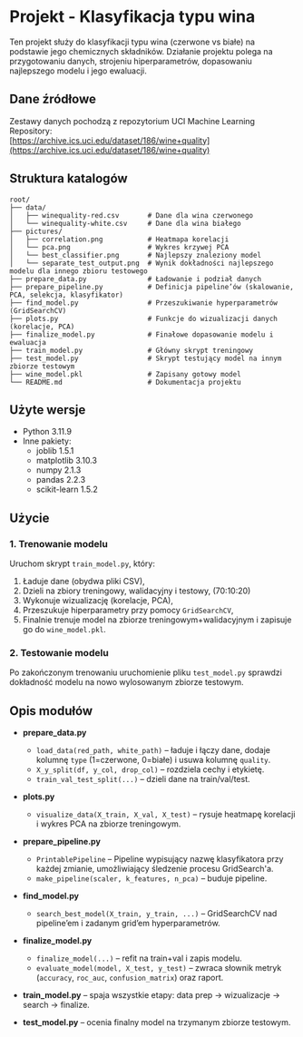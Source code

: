 # Projekt - Klasyfikacja typu wina

Ten projekt służy do klasyfikacji typu wina (czerwone vs białe) na podstawie jego chemicznych składników. 
Działanie projektu polega na przygotowaniu danych, strojeniu hiperparametrów, dopasowaniu najlepszego modelu i jego ewaluacji.



## Dane źródłowe

Zestawy danych pochodzą z repozytorium UCI Machine Learning Repository:  
[https://archive.ics.uci.edu/dataset/186/wine+quality](https://archive.ics.uci.edu/dataset/186/wine+quality)



## Struktura katalogów

```
root/
├── data/
│   ├── winequality-red.csv       # Dane dla wina czerwonego
│   └── winequality-white.csv     # Dane dla wina białego
├── pictures/
│   ├── correlation.png           # Heatmapa korelacji
│   └── pca.png                   # Wykres krzywej PCA
│   └── best_classifier.png       # Najlepszy znaleziony model
│   └── separate_test_output.png  # Wynik dokładności najlepszego modelu dla innego zbioru testowego
├── prepare_data.py               # Ładowanie i podział danych
├── prepare_pipeline.py           # Definicja pipeline’ów (skalowanie, PCA, selekcja, klasyfikator)
├── find_model.py                 # Przeszukiwanie hyperparametrów (GridSearchCV)
├── plots.py                      # Funkcje do wizualizacji danych (korelacje, PCA)
├── finalize_model.py             # Finałowe dopasowanie modelu i ewaluacja
├── train_model.py                # Główny skrypt treningowy
├── test_model.py                 # Skrypt testujący model na innym zbiorze testowym
├── wine_model.pkl                # Zapisany gotowy model
└── README.md                     # Dokumentacja projektu  
```


## Użyte wersje

* Python 3.11.9 
* Inne pakiety:
  * joblib                       1.5.1
  * matplotlib                   3.10.3
  * numpy                        2.1.3
  * pandas                       2.2.3
  * scikit-learn                 1.5.2



## Użycie

### 1. Trenowanie modelu

Uruchom skrypt `train_model.py`, który:

1. Ładuje dane (obydwa pliki CSV),
2. Dzieli na zbiory treningowy, walidacyjny i testowy, (70:10:20)
3. Wykonuje wizualizację (korelacje, PCA),
4. Przeszukuje hiperparametry przy pomocy `GridSearchCV`,
5. Finalnie trenuje model na zbiorze treningowym+walidacyjnym i zapisuje go do `wine_model.pkl`.

### 2. Testowanie modelu

Po zakończonym trenowaniu uruchomienie pliku `test_model.py` sprawdzi dokładność modelu na nowo wylosowanym zbiorze testowym. 

## Opis modułów

* **prepare\_data.py**

  * `load_data(red_path, white_path)` – ładuje i łączy dane, dodaje kolumnę `type` (1=czerwone, 0=białe) i usuwa kolumnę `quality`.
  * `X_y_split(df, y_col, drop_col)` – rozdziela cechy i etykietę.
  * `train_val_test_split(...)` – dzieli dane na train/val/test.

* **plots.py**

  * `visualize_data(X_train, X_val, X_test)` – rysuje heatmapę korelacji i wykres PCA na zbiorze treningowym.

* **prepare\_pipeline.py**

  * `PrintablePipeline` – Pipeline wypisujący nazwę klasyfikatora przy każdej zmianie, umożliwiający śledzenie procesu GridSearch'a.
  * `make_pipeline(scaler, k_features, n_pca)` – buduje pipeline.

* **find\_model.py**

  * `search_best_model(X_train, y_train, ...)` – GridSearchCV nad pipeline’em i zadanym grid’em hyperparametrów.

* **finalize\_model.py**

  * `finalize_model(...)` – refit na train+val i zapis modelu.
  * `evaluate_model(model, X_test, y_test)` – zwraca słownik metryk (`accuracy`, `roc_auc`, `confusion_matrix`) oraz raport.

* **train\_model.py** – spaja wszystkie etapy: data prep → wizualizacje → search → finalize.

* **test\_model.py** – ocenia finalny model na trzymanym zbiorze testowym.

